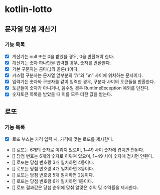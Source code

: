 # kotlin-lotto

## 문자열 덧셈 계산기

### 기능 목록

- [X] 계산기는 null 또는 0을 받았을 경우, 0을 반환해야 한다.
- [X] 계산기는 숫자 하나만을 입력할 경우, 숫자를 반환한다.
- [X] 기본 구분자는 콤마(,)와 콜론(:)이다.
- [X] 커스텀 구분자는 문자열 앞부분의 “//”와 “\n” 사이에 위치하는 문자이다.
- [X] 입력기는 숫자와 구분자를 같이 입력한 경우, 구분자 사이의 토큰들을 반환한다.
- [X] 토큰들이 숫자가 아니거나, 음수일 경우 RuntimeException 예외를 던진다.
- [X] 숫자토큰 목록을 받았을 때 이를 모두 더한 값을 받는다.

## 로또

### 기능 목록
- [X] 로또 부스는 가격 입력 시, 가격에 맞는 로또를 제시한다.
- [] 로또는 6개의 숫자로 이뤄져 있으며, 1~49 사이 숫자에 겹치면 안된다. 
- [] 당첨 번호는 6개의 숫자로 이뤄져 있으며, 1~49 사이 숫자에 겹치면 안된다.
- [] 로또는 당첨 번호랑 3개 일치하면 4등이다.
- [] 로또는 당첨 번호랑 4개 일치하면 3등이다.
- [] 로또는 당첨 번호랑 5개 일치하면 2등이다.
- [] 로또는 당첨 번호랑 6개 일치하면 1등이다.
- [] 로또 결과값은 당첨 순위에 맞춰 알맞은 수익 및 수익률을 제시한다. 
